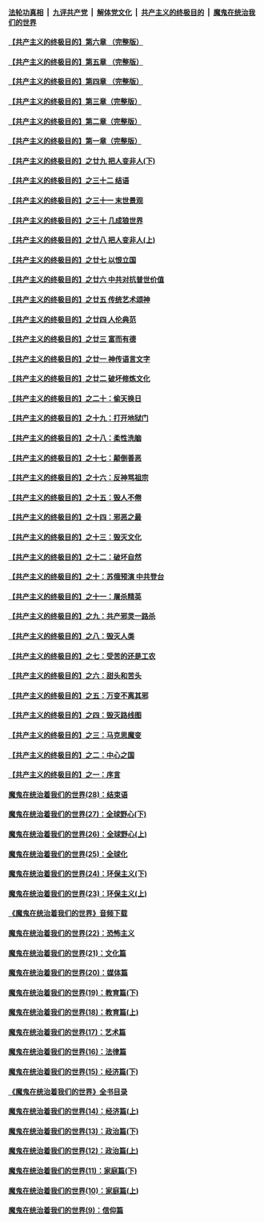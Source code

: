 

####  [法轮功真相](../../../../basic/blob/master/README.md?t=06081902) &nbsp;|&nbsp; [九评共产党](../../../../9ping.md/blob/master/README.md?t=06081902) &nbsp;|&nbsp; [解体党文化](../../../../jtdwh.md/blob/master/README.md?t=06081902)  &nbsp;|&nbsp; [共产主义的终极目的](../../../../gczydzjmd.md/blob/master/README.md?t=06081902) &nbsp;|&nbsp; [魔鬼在统治我们的世界](../../../../mgztzwmdsj.md/blob/master/README.md?t=06081902) 

#### [【共产主义的终极目的】第六章 （完整版）](../pages/nsc422/n11428913.md?t=06081902) 

#### [【共产主义的终极目的】第五章 （完整版）](../pages/nsc422/n11428912.md?t=06081902) 

#### [【共产主义的终极目的】第四章 （完整版）](../pages/nsc422/n11428907.md?t=06081902) 

#### [【共产主义的终极目的】第三章（完整版）](../pages/nsc422/n11428848.md?t=06081902) 

#### [【共产主义的终极目的】第二章（完整版）](../pages/nsc422/n11428831.md?t=06081902) 

#### [【共产主义的终极目的】第一章（完整版）](../pages/nsc422/n11417651.md?t=06081902) 

#### [【共产主义的终极目的】之廿九 把人变非人(下)](../pages/nsc422/n11344140.md?t=06081902) 

#### [【共产主义的终极目的】之三十二 结语](../pages/nsc422/n11360535.md?t=06081902) 

#### [【共产主义的终极目的】之三十一 末世景观](../pages/nsc422/n11351129.md?t=06081902) 

#### [【共产主义的终极目的】之三十 几成狼世界](../pages/nsc422/n11348280.md?t=06081902) 

#### [【共产主义的终极目的】之廿八 把人变非人(上)](../pages/nsc422/n11340492.md?t=06081902) 

#### [【共产主义的终极目的】之廿七 以恨立国](../pages/nsc422/n11336944.md?t=06081902) 

#### [【共产主义的终极目的】之廿六 中共对抗普世价值](../pages/nsc422/n11324785.md?t=06081902) 

#### [【共产主义的终极目的】之廿五 传统艺术颂神](../pages/nsc422/n11296396.md?t=06081902) 

#### [【共产主义的终极目的】之廿四 人伦典范](../pages/nsc422/n11296397.md?t=06081902) 

#### [【共产主义的终极目的】之廿三 富而有德](../pages/nsc422/n11283598.md?t=06081902) 

#### [【共产主义的终极目的】之廿一 神传语言文字](../pages/nsc422/n11263265.md?t=06081902) 

#### [【共产主义的终极目的】之廿二 破坏修炼文化](../pages/nsc422/n11245728.md?t=06081902) 

#### [【共产主义的终极目的】之二十：偷天换日](../pages/nsc422/n11238846.md?t=06081902) 

#### [【共产主义的终极目的】之十九：打开地狱门](../pages/nsc422/n11206376.md?t=06081902) 

#### [【共产主义的终极目的】之十八：柔性洗脑](../pages/nsc422/n11199994.md?t=06081902) 

#### [【共产主义的终极目的】之十七：颠倒善恶](../pages/nsc422/n11179782.md?t=06081902) 

#### [【共产主义的终极目的】之十六：反神骂祖宗](../pages/nsc422/n11166798.md?t=06081902) 

#### [【共产主义的终极目的】之十五：毁人不倦](../pages/nsc422/n11166792.md?t=06081902) 

#### [【共产主义的终极目的】之十四：邪恶之最](../pages/nsc422/n11150249.md?t=06081902) 

#### [【共产主义的终极目的】之十三：毁灭文化](../pages/nsc422/n11135227.md?t=06081902) 

#### [【共产主义的终极目的】之十二：破坏自然](../pages/nsc422/n11135214.md?t=06081902) 

#### [【共产主义的终极目的】之十：苏俄预演 中共登台](../pages/nsc422/n11118424.md?t=06081902) 

#### [【共产主义的终极目的】之十一：屠杀精英](../pages/nsc422/n11118442.md?t=06081902) 

#### [【共产主义的终极目的】之九：共产邪灵一路杀](../pages/nsc422/n11114139.md?t=06081902) 

#### [【共产主义的终极目的】之八：毁灭人类](../pages/nsc422/n11108503.md?t=06081902) 

#### [【共产主义的终极目的】之七：受苦的还是工农](../pages/nsc422/n11101809.md?t=06081902) 

#### [【共产主义的终极目的】之六：甜头和苦头](../pages/nsc422/n11096971.md?t=06081902) 

#### [【共产主义的终极目的】之五：万变不离其邪](../pages/nsc422/n11091285.md?t=06081902) 

#### [【共产主义的终极目的】之四：毁灭路线图](../pages/nsc422/n11086284.md?t=06081902) 

#### [【共产主义的终极目的】之三：马克思魔变](../pages/nsc422/n11061941.md?t=06081902) 

#### [【共产主义的终极目的】之二：中心之国](../pages/nsc422/n11047728.md?t=06081902) 

#### [【共产主义的终极目的】之一：序言](../pages/nsc422/n11086077.md?t=06081902) 

#### [魔鬼在统治着我们的世界(28)：结束语](../pages/nsc422/n10936246.md?t=06081902) 

#### [魔鬼在统治着我们的世界(27)：全球野心(下)](../pages/nsc422/n10928319.md?t=06081902) 

#### [魔鬼在统治着我们的世界(26)：全球野心(上)](../pages/nsc422/n10900318.md?t=06081902) 

#### [魔鬼在统治着我们的世界(25)：全球化](../pages/nsc422/n10788205.md?t=06081902) 

#### [魔鬼在统治着我们的世界(24)：环保主义(下)](../pages/nsc422/n10695307.md?t=06081902) 

#### [魔鬼在统治着我们的世界(23)：环保主义(上)](../pages/nsc422/n10688613.md?t=06081902) 

#### [《魔鬼在统治着我们的世界》音频下载](../pages/nsc422/n10635553.md?t=06081902) 

#### [魔鬼在统治着我们的世界(22)：恐怖主义](../pages/nsc422/n10614727.md?t=06081902) 

#### [魔鬼在统治着我们的世界(21)：文化篇](../pages/nsc422/n10597706.md?t=06081902) 

#### [魔鬼在统治着我们的世界(20)：媒体篇](../pages/nsc422/n10586579.md?t=06081902) 

#### [魔鬼在统治着我们的世界(19)：教育篇(下)](../pages/nsc422/n10564808.md?t=06081902) 

#### [魔鬼在统治着我们的世界(18)：教育篇(上)](../pages/nsc422/n10526970.md?t=06081902) 

#### [魔鬼在统治着我们的世界(17)：艺术篇](../pages/nsc422/n10499093.md?t=06081902) 

#### [魔鬼在统治着我们的世界(16)：法律篇](../pages/nsc422/n10485969.md?t=06081902) 

#### [魔鬼在统治着我们的世界(15)：经济篇(下)](../pages/nsc422/n10469975.md?t=06081902) 

#### [《魔鬼在统治着我们的世界》全书目录](../pages/nsc422/n10464261.md?t=06081902) 

#### [魔鬼在统治着我们的世界(14)：经济篇(上)](../pages/nsc422/n10457370.md?t=06081902) 

#### [魔鬼在统治着我们的世界(13)：政治篇(下)](../pages/nsc422/n10448270.md?t=06081902) 

#### [魔鬼在统治着我们的世界(12)：政治篇(上)](../pages/nsc422/n10444576.md?t=06081902) 

#### [魔鬼在统治着我们的世界(11)：家庭篇(下)](../pages/nsc422/n10440961.md?t=06081902) 

#### [魔鬼在统治着我们的世界(10)：家庭篇(上)](../pages/nsc422/n10435448.md?t=06081902) 

#### [魔鬼在统治着我们的世界(9)：信仰篇](../pages/nsc422/n10432159.md?t=06081902) 

